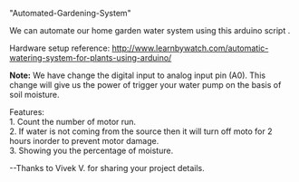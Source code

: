 "Automated-Gardening-System" 

We can automate our home garden water system using this arduino script .

Hardware setup reference: http://www.learnbywatch.com/automatic-watering-system-for-plants-using-arduino/

<b>Note:</b> We have change the digital input to analog input pin (A0). This change will give us the power of trigger your water pump on the basis of soil moisture.

Features:<br />
	1. Count the number of motor run. <br />
	2. If water is not coming from the source then it will turn off moto for 2 hours inorder to prevent motor damage.<br />
	3. Showing you the percentage of moisture.<br />



--Thanks to Vivek V. for sharing your project details.
